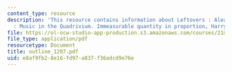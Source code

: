 ```yaml
---
content_type: resource
description: 'This resource contains information about Leftovers : Aleatory, Introduction
  : Music in the Quadrivium. Immeasurable quantity in proportion, Harry Partch.'
file: https://ol-ocw-studio-app-production.s3.amazonaws.com/courses/21m-262-modern-music-1900-1960-fall-2006/e8af9fb28e16fd97a837f36adcd9e76e_outline_1207.pdf
file_type: application/pdf
resourcetype: Document
title: outline_1207.pdf
uid: e8af9fb2-8e16-fd97-a837-f36adcd9e76e
---
```

